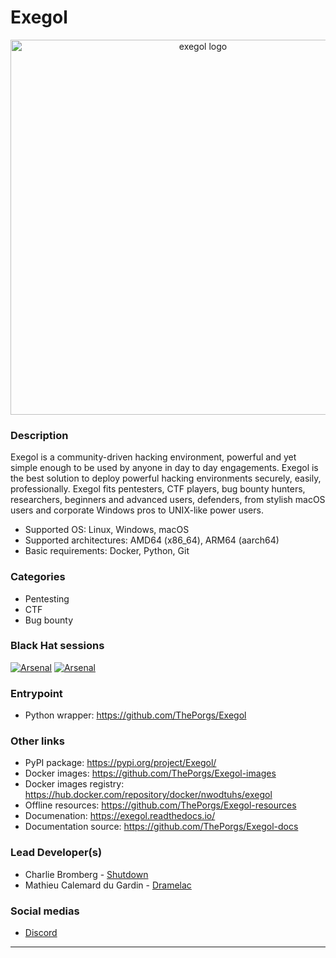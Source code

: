 # Exegol

<div align="center">
  <img alt="exegol logo" width="600" src="https://raw.githubusercontent.com/ThePorgs/Exegol-docs/main/.assets/rounded_social_preview.png">
</div>

### Description
Exegol is a community-driven hacking environment, powerful and yet simple enough to be used by anyone in day to day engagements. Exegol is the best solution to deploy powerful hacking environments securely, easily, professionally.
Exegol fits pentesters, CTF players, bug bounty hunters, researchers, beginners and advanced users, defenders, from stylish macOS users and corporate Windows pros to UNIX-like power users.
- Supported OS: Linux, Windows, macOS
- Supported architectures: AMD64 (x86_64), ARM64 (aarch64)
- Basic requirements: Docker, Python, Git

### Categories
* Pentesting
* CTF
* Bug bounty

### Black Hat sessions

[![Arsenal](https://github.com/toolswatch/badges/blob/master/arsenal/europe/2022.svg)]()
[![Arsenal](https://github.com/toolswatch/badges/blob/master/arsenal/asia/2023.svg)]()

### Entrypoint
- Python wrapper: https://github.com/ThePorgs/Exegol

### Other links
- PyPI package: https://pypi.org/project/Exegol/
- Docker images: https://github.com/ThePorgs/Exegol-images
- Docker images registry: https://hub.docker.com/repository/docker/nwodtuhs/exegol
- Offline resources: https://github.com/ThePorgs/Exegol-resources
- Documenation: https://exegol.readthedocs.io/
- Documentation source: https://github.com/ThePorgs/Exegol-docs

### Lead Developer(s)
- Charlie Bromberg - [Shutdown](https://twitter.com/_nwodtuhs)
- Mathieu Calemard du Gardin - [Dramelac](https://twitter.com/Dramelac_)

### Social medias
* [Discord](https://discord.gg/cXThyp7D6P)
----
